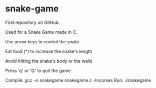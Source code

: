 # snake-game
First repository on GitHub. 

Used for a Snake Game made in C.


Use arrow keys to control the snake

Eat food (*) to increase the snake's length

Avoid hitting the snake's body or the walls

Press 'q' or 'Q' to quit the game


Compile: gcc -o snakegame snakegame.c -lncurses
Run: ./snakegame
